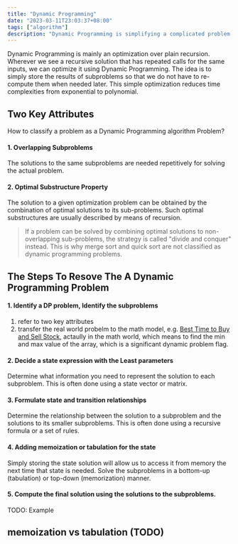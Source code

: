 ```yaml
---
title: "Dynamic Programming"
date: "2023-03-11T23:03:37+08:00"
tags: ["algorithm"]
description: "Dynamic Programming is simplifying a complicated problem by breaking it down into simpler sub-problems in a recursive manner"
---
```

Dynamic Programming is mainly an optimization over plain recursion. Wherever we see a recursive solution that has repeated calls for the same inputs, we can optimize it using Dynamic Programming. The idea is to simply store the results of subproblems so that we do not have to re-compute them when needed later. This simple optimization reduces time complexities from exponential to polynomial.

## Two Key Attributes
How to classify a problem as a Dynamic Programming algorithm Problem?
#### 1. Overlapping Subproblems
The solutions to the same subproblems are needed repetitively for solving the actual problem.

#### 2. Optimal Substructure Property
The solution to a given optimization problem can be obtained by the combination of optimal solutions to its sub-problems. Such optimal substructures are usually described by means of recursion.

> If a problem can be solved by combining optimal solutions to non-overlapping sub-problems, the strategy is called "divide and conquer" instead. This is why merge sort and quick sort are not classified as dynamic programming problems.

## The Steps To Resove The A Dynamic Programming Problem

#### 1. Identify a **DP** problem, Identify the **subproblems**
1. refer to two key attributes 
2. transfer the real world probelm to the math model, e.g. [Best Time to Buy and Sell Stock](https://leetcode.com/problems/best-time-to-buy-and-sell-stock/description/), actaully in the math world, which means to find the min and max value of the array, which is a significant dynamic problem flag.
#### 2. Decide a state expression with the Least parameters
Determine what information you need to represent the solution to each subproblem. This is often done using a state vector or matrix.
#### 3. Formulate state and transition relationships 
Determine the relationship between the solution to a subproblem and the solutions to its smaller subproblems. This is often done using a recursive formula or a set of rules.
#### 4. Adding memoization or tabulation for the state
Simply storing the state solution will allow us to access it from memory the next time that state is needed. Solve the subproblems in a bottom-up (tabulation) or top-down (memorization) manner. 
#### 5. Compute the final solution using the solutions to the subproblems.

TODO: Example

## memoization vs tabulation (TODO)

